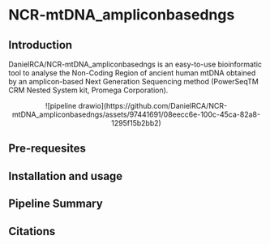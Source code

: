 # NCR-mtDNA_ampliconbasedngs

## Introduction

DanielRCA/NCR-mtDNA_ampliconbasedngs is an easy-to-use bioinformatic tool to analyse the Non-Coding Region of ancient human mtDNA obtained by an amplicon-based Next Generation Sequencing method (PowerSeqTM CRM Nested System kit, Promega Corporation).

<p align="center">
  ![pipeline drawio](https://github.com/DanielRCA/NCR-mtDNA_ampliconbasedngs/assets/97441691/08eecc6e-100c-45ca-82a8-1295f15b2bb2)
</p>

## Pre-requesites

## Installation and usage

## Pipeline Summary

## Citations
